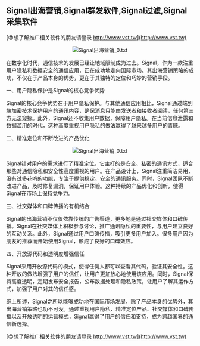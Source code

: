 ## **Signal出海营销,Signal群发软件,Signal过滤,Signal采集软件**

[😍想了解推广相关软件的朋友请登录 http://www.vst.tw](http://www.vst.tw)

 <center><img src="https://vst.tw/MP4/tuiguang/png/0.png" alt="Signal出海营销_0.txt"></center>

在数字化时代，通信技术的发展已经让地域限制成为过去。Signal，作为一款注重用户隐私和数据安全的通信应用，正在成功地走向国际市场。其出海营销策略的成功，不仅在于产品本身的优势，更在于其独特的定位和巧妙的营销手段。

一、用户隐私保护是Signal的核心竞争优势

Signal的核心竞争优势在于用户隐私保护。与其他通信应用相比，Signal通过端到端加密技术保护用户的通讯内容，确保消息只能由发送者和接收者阅读，任何第三方无法窥探。此外，Signal还不收集用户数据，保障用户隐私。在当前信息泄露和数据滥用的时代，这种高度重视用户隐私的做法赢得了越来越多用户的青睐。

二、精准定位和不断改进的产品优化

 <center><img src="https://vst.tw/MP4/tuiguang/png/4.png" alt="Signal出海营销_0.txt"></center>

Signal针对用户的需求进行了精准定位。它主打的是安全、私密的通讯方式，适合那些对通信隐私和安全性高度重视的用户。在产品设计上，Signal注重简洁易用，没有过多花哨的功能，专注于提供稳定、安全的通讯服务。同时，Signal团队不断改进产品，及时修复漏洞，保证用户体验。这种持续的产品优化和创新，使得Signal在市场上保持竞争力。

三、社交媒体和口碑传播的有机结合

Signal的出海营销不仅仅依靠传统的广告渠道，更多地是通过社交媒体和口碑传播。Signal在社交媒体上积极参与讨论，推广通讯隐私的重要性，与用户建立良好的互动关系。此外，Signal通过用户口碑传播，吸引更多用户加入。很多用户因为朋友的推荐而开始使用Signal，形成了良好的口碑效应。

四、开放源代码和透明度增强信任

Signal采用开放源代码的模式，使得任何人都可以查看其代码，验证其安全性。这种开放的做法增强了用户的信任，让用户更加放心地使用该应用。同时，Signal保持高度透明，定期发布安全报告，公布数据处理和隐私政策，让用户了解其运作方式，加强了用户对其的信任感。

综上所述，Signal之所以能够成功地在国际市场发展，除了产品本身的优势外，其出海营销策略也功不可没。通过重视用户隐私、精准定位产品、社交媒体和口碑传播以及开放透明的运营模式，Signal赢得了用户的信任和支持，成为跨越国界的通信新选择。

[😍想了解推广相关软件的朋友请登录 http://www.vst.tw](http://www.vst.tw)



